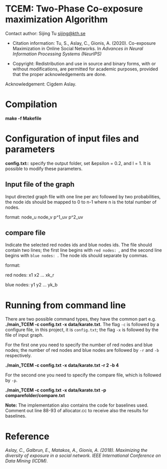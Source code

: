 # TCEM: Two-Phase Co-exposure maximization Algorithm

Contact author: Sijing Tu [sijing@kth.se](mailto:sijing@kth.se) 

- Citation information: Tu, S., Aslay, C., Gionis, A. (2020). Co-exposure Maximization in Online Social Networks. In *Advances in Neural Information Processing Systems (NeurIPS)*

- Copyright: Redistribution and use in source and binary forms, with or without modifications, are permitted for academic purposes, provided that the proper acknowledgements are done.

Acknowledgement: Cigdem Aslay.

# Compilation  

**make -f Makefile**


# Configuration of input files and parameters 

**config.txt:**: specify the output folder, set &epsilon = 0.2, and l = 1. It is possible 
to modify these parameters.

## Input file of the graph 
Input directed graph file with one line per arc followed by two probabilities, the node ids should be mapped to 0 to n-1 where n is the total number of nodes. 

format: node_u node_v p^1_uv p^2_uv 

## compare file
Indicate the selected red nodes ids and blue nodes ids. The file should contain two lines; the first 
line begins with `red nodes: `, and the second line begins with `blue nodes: `. The node ids should separate by commas.  

format:

red nodes: x1 x2 ... xk_r 

blue nodes: y1 y2 ... yk_b 


# Running from command line
There are two possible command types, they have the common part e.g. **./main_TCEM -c config.txt -x data/karate.txt**. The flag `-c` is followed by a configure file, in this project, it is `config.txt`; the flag `-x` is followed by the file of input graph. 

For the first one you need to specify the number of red nodes and blue nodes; the number of red nodes and blue nodes are followed by `-r` and 
`-b` respectively.

**./main_TCEM -c config.txt -x data/karate.txt -r 2 -b 4**

For the second one you need to specify the compare file, which is followed by `-p`.

**./main_TCEM -c config.txt -x data/karate.txt -p comparefolder/compare.txt**


**Note:** The implementation also contains the code for baselines used. Comment out line 88-93 of allocator.cc to receive also the results for baselines. 


# Reference
 *Aslay, C., Galbrun, E., Matakos, A., Gionis, A. (2018). Maximizing the diversity of exposure in a social network. IEEE International Conference on Data Mining (ICDM).* 


